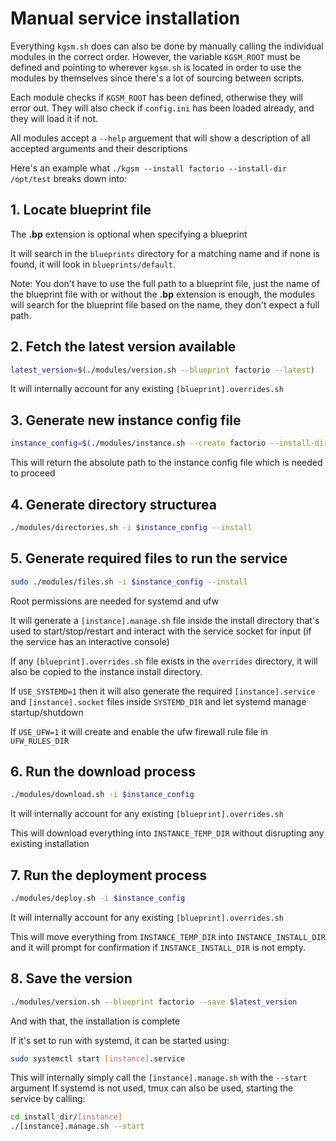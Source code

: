 # Manual service installation

Everything `kgsm.sh` does can also be done by manually calling the individual
modules in the correct order. However, the variable `KGSM_ROOT` must be defined
and pointing to wherever `kgsm.sh` is located in order to use the modules by
themselves since there's a lot of sourcing between scripts.

Each module checks if `KGSM_ROOT` has been defined, otherwise they will error
out. They will also check if `config.ini` has been loaded already, and they will
load it if not.

All modules accept a `--help` arguement that will show a description of all
accepted arguments and their descriptions

Here's an example what `./kgsm --install factorio --install-dir /opt/test`
breaks down into:

## 1. Locate blueprint file

The **.bp** extension is optional when specifying a blueprint

It will search in the `blueprints` directory for a matching name and if none is
found, it will look in `blueprints/default`.

Note: You don't have to use the full path to a blueprint file, just the name of
the blueprint file with or without the **.bp** extension is enough, the modules
will search for the blueprint file based on the name, they don't expect a full
path.

## 2. Fetch the latest version available

```sh
latest_version=$(./modules/version.sh --blueprint factorio --latest)
```

It will internally account for any existing `[blueprint].overrides.sh`

## 3. Generate new instance config file

```sh
instance_config=$(./modules/instance.sh --create factorio --install-dir /opt)
```

This will return the absolute path to the instance config file which is needed
to proceed

## 4. Generate directory structurea

```sh
./modules/directories.sh -i $instance_config --install
```

## 5. Generate required files to run the service

```sh
sudo ./modules/files.sh -i $instance_config --install
```

Root permissions are needed for systemd and ufw

It will generate a `[instance].manage.sh` file inside the install directory
that's used to start/stop/restart and interact with the service socket for input
(if the service has an interactive console)

If any `[blueprint].overrides.sh` file exists in the `overrides` directory, it
will also be copied to the instance install directory.

If `USE_SYSTEMD=1` then it will also generate the required `[instance].service`
and `[instance].socket` files inside `SYSTEMD_DIR` and let systemd manage
startup/shutdown

If `USE_UFW=1` it will create and enable the ufw firewall rule file in
`UFW_RULES_DIR`

## 6. Run the download process

```sh
./modules/download.sh -i $instance_config
```

It will internally account for any existing `[blueprint].overrides.sh`

This will download everything into `INSTANCE_TEMP_DIR` without disrupting any
existing installation

## 7. Run the deployment process

```sh
./modules/deploy.sh -i $instance_config
```

It will internally account for any existing `[blueprint].overrides.sh`

This will move everything from `INSTANCE_TEMP_DIR` into `INSTANCE_INSTALL_DIR`
and it will prompt for confirmation if `INSTANCE_INSTALL_DIR` is not empty.

## 8. Save the version

```sh
./modules/version.sh --blueprint factorio --save $latest_version
```

And with that, the installation is complete

If it's set to run with systemd, it can be started using:

```sh
sudo systemctl start [instance].service
```

This will internally simply call the `[instance].manage.sh` with the `--start`
argument If systemd is not used, tmux can also be used, starting the service by
calling:

```sh
cd install_dir/[instance]
./[instance].manage.sh --start
```

